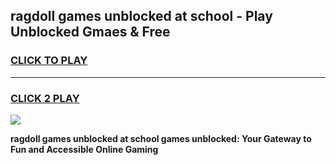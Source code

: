 
## ragdoll games unblocked at school - Play Unblocked Gmaes & Free
<h3>
<a href="https://news.freeplayer.one?title=ragdoll_games_unblocked_at_school&ref=23F">CLICK TO PLAY</a></h3>
<hr>

<h3>
<a href="https://news.freeplayer.one?title=ragdoll_games_unblocked_at_school&ref=23F">CLICK 2 PLAY</a>
  
</h3>

<a href="https://news.freeplayer.one?title=ragdoll_games_unblocked_at_school&ref=23F/"><img src="https://clearcache.store/games.png"></a>


**ragdoll games unblocked at school games unblocked: Your Gateway to Fun and Accessible Online Gaming**
